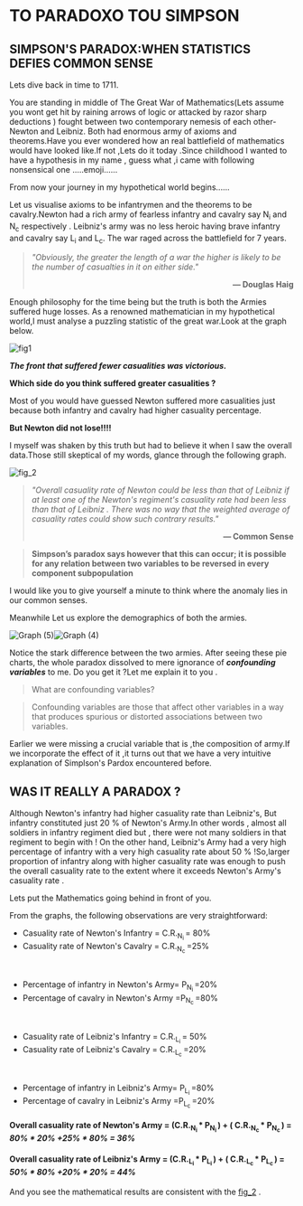 # TO PARADOXO TOU SIMPSON
## SIMPSON'S PARADOX:WHEN STATISTICS  DEFIES COMMON SENSE 

Lets dive back in time to 1711.

You are standing in middle of The Great War of Mathematics(Lets assume you wont get hit by raining  arrows of logic or attacked by razor sharp deductions ) fought between two contemporary nemesis of each other- Newton and Leibniz.
Both had enormous army of axioms and theorems.Have you ever wondered how an real battlefield of mathematics would have looked like.If not ,Lets do it today .Since chiildhood I wanted to have a hypothesis in my name , guess what ,i came with following nonsensical one .....emoji......

From now  your journey in my hypothetical world begins......

Let us  visualise axioms to be infantrymen  and the theorems to be cavalry.Newton  had a rich army of fearless infantry and cavalry say N<SUB>i</SUB>  and N<SUB>c</SUB> respectively . Leibniz's army was no less heroic having brave  infantry and cavalry say L<sub>i</sub> and L<sub>c</sub>.
The war raged across the battlefield for 7 years.

>_"Obviously, the greater the length of a war the higher is likely to be the number of casualties in it on either side."_
**<div align="right">— Douglas Haig**
            

Enough philosophy for the time being but the truth is both the  Armies suffered huge losses.
As a renowned mathematician in my hypothetical world,I must analyse a puzzling statistic of the great war.Look at the graph below.

![fig1](https://github.com/user-attachments/assets/f76d0c38-0dc6-4aee-bed4-2f11c78b62b6)







_**The front that suffered fewer casualities was victorious.**_

**Which side do you think suffered greater casualities ?**

Most of you would have guessed Newton suffered more casualities just because both infantry and cavalry had higher casuality percentage.


**But Newton did not lose!!!!**


I myself was shaken by this truth but had to believe it when I saw the  overall data.Those still skeptical of my words, glance through the following graph.


![fig_2](https://github.com/user-attachments/assets/a5e9980b-b348-4fae-985c-fd65bae891a2)




 >_"Overall casuality rate of Newton could
 be less than that of Leibniz if at least one of the Newton's regiment's casuality rate had been less than that of Leibniz . There was no way that the weighted average of casuality rates could show such contrary results."_
 **<div align="right">— Common Sense**</div>
<!-- - Common Sense** -->




>**Simpson’s paradox says
 however that this can occur; it is possible for any relation between two variables to be reversed
 in every component subpopulation**

I would like you  to give yourself a minute to think where the anomaly lies in our common senses.


Meanwhile Let us explore the demographics of both the armies.




<!-- # BLOG1 -->
<!-- Pictures for blog -->

<!-- ![Graph](https://github.com/user-attachments/assets/a5e9980b-b348-4fae-985c-fd65bae891a2) -->


<!-- ![Graph (1)](https://github.com/user-attachments/assets/f76d0c38-0dc6-4aee-bed4-2f11c78b62b6) -->
<!-- ![Uploading Graph (2).png…]() -->
<!-- ![Graph (7)](https://github.com/user-attachments/assets/d2093f08-b680-4943-b76d-7a8dfb7575b0) -->
<!-- ![Graph (6)](https://github.com/user-attachments/assets/11471a87-33eb-4556-9231-5a53ed1aa80d) -->
![Graph (5)](https://github.com/user-attachments/assets/db339c93-c74d-42b2-a3f9-0976d5f0475d)![Graph (4)](https://github.com/user-attachments/assets/03185bdb-e02d-4271-a400-35b0f828a241)

<!-- 

 <table>
  <tr>
    <td><img src="https://github.com/user-attachments/assets/db339c93-c74d-42b2-a3f9-0976d5f0475d" alt="Graph 1" width="1000"/></td>
    <td><img src="https://github.com/user-attachments/assets/03185bdb-e02d-4271-a400-35b0f828a241" alt="Graph 2" width="1000"/></td>
  </tr>
</table>  -->


Notice the stark difference between the two armies. After seeing these pie charts, the whole paradox dissolved to mere ignorance of **_confounding variables_** to me. Do you get it ?Let me explain  it to you .


>What are confounding variables?

>Confounding variables are those that affect other variables in a way that produces spurious or distorted associations between two variables. 

Earlier we were missing a crucial variable that is ,the composition of army.If we incorporate the effect of it ,it turns out that we have a very intuitive explanation of Simplson's Pardox encountered before.

## WAS IT REALLY A PARADOX ?

Although Newton's infantry had higher casuality rate than Leibniz's, But infantry constituted just 20 % of Newton's Army.In other words , almost all soldiers in infantry regiment died but , there were not many soldiers in that regiment to begin with !
On the other hand, Leibniz's Army had a very high percentage of infantry with a very high casuality rate about 50 % !So,larger  proportion of infantry along with higher casuality rate was enough to push the overall casuality rate to the  extent where it exceeds Newton's Army's casuality rate .

Lets put the Mathematics going behind in front of you.


From the graphs, the following observations are very straightforward:

+ Casuality rate of Newton's Infantry = C.R.<sub>N<sub>i </sub> </sub> = 80%
+ Casuality rate of Newton's Cavalry = C.R.<sub>N<sub>c </sub> </sub>=25%<br>

<br>


+ Percentage of infantry in Newton's  Army= P<sub>N<sub>i </sub> </sub>=20%
+ Percentage of cavalry in Newton's Army =P<sub>N<sub>c </sub> </sub>=80%


<br>

+ Casuality rate of Leibniz's Infantry = C.R.<sub>L<sub>i </sub> </sub> = 50%
+ Casuality rate of Leibniz's Cavalry = C.R.<sub>L<sub>c </sub> </sub>=20%

<br>

+ Percentage of infantry in Leibniz's  Army= P<sub>L<sub>i </sub> </sub>=80%
+ Percentage of cavalry in Leibniz's Army =P<sub>L<sub>c </sub> </sub>=20%



#### **Overall casuality rate of Newton's Army = (C.R.<sub>N<sub>i </sub> </sub>\* P<sub>N<sub>i </sub> </sub>) + ( C.R.<sub>N<sub>c </sub> </sub>\* P<sub>N<sub>c </sub> </sub>) = _80% \* 20% +25% \* 80% = 36%_**




#### **Overall casuality rate of Leibniz's Army = (C.R.<sub>L<sub>i </sub> </sub>\* P<sub>L<sub>i </sub> </sub>) + ( C.R.<sub>L<sub>c </sub> </sub>\* P<sub>L<sub>c </sub> </sub>) = _50% \* 80% +20% \* 20% = 44%_**

<!-- 

(Casuality rate of infantry ) \* (Percentage of infantry in Army)+(Casuality rate of cavalry)\*(Percentage of cavalry in Army)=** -->


And you see the mathematical results are consistent with the [fig_2](https://github.com/user-attachments/assets/a5e9980b-b348-4fae-985c-fd65bae891a2) .




















